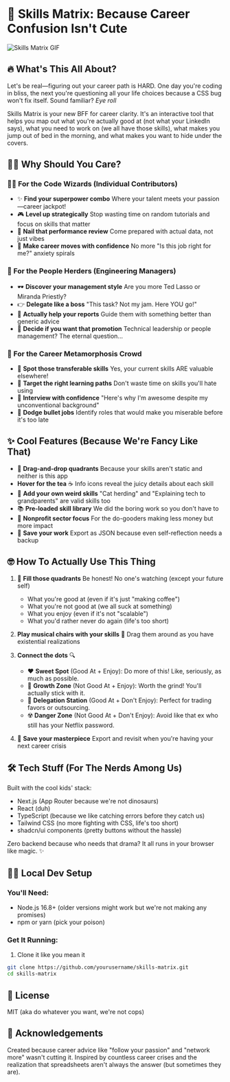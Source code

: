 # 🎯 Skills Matrix: Because Career Confusion Isn't Cute

![Skills Matrix GIF](screenshots/skills-matrix-screenshot.png)

## 🔥 What's This All About?

Let's be real—figuring out your career path is HARD. One day you're coding in bliss, the next you're questioning all your life choices because a CSS bug won't fix itself. Sound familiar? *Eye roll*

Skills Matrix is your new BFF for career clarity. It's an interactive tool that helps you map out what you're actually good at (not what your LinkedIn says), what you need to work on (we all have those skills), what makes you jump out of bed in the morning, and what makes you want to hide under the covers.

## 💁‍♀️ Why Should You Care?

### 🧑‍💻 For the Code Wizards (Individual Contributors)

- ✨ **Find your superpower combo** Where your talent meets your passion—career jackpot!
- 🎮 **Level up strategically** Stop wasting time on random tutorials and focus on skills that matter
- 💯 **Nail that performance review** Come prepared with actual data, not just vibes
- 🚀 **Make career moves with confidence** No more "Is this job right for me?" anxiety spirals

### 👑 For the People Herders (Engineering Managers)

- 🕶️ **Discover your management style** Are you more Ted Lasso or Miranda Priestly?
- 👉 **Delegate like a boss** "This task? Not my jam. Here YOU go!"
- 🌱 **Actually help your reports** Guide them with something better than generic advice
- 🤔 **Decide if you want that promotion** Technical leadership or people management? The eternal question...

### 🦋 For the Career Metamorphosis Crowd

- 🔄 **Spot those transferable skills** Yes, your current skills ARE valuable elsewhere!
- 🎯 **Target the right learning paths** Don't waste time on skills you'll hate using
- 💪 **Interview with confidence** "Here's why I'm awesome despite my unconventional background"
- 🚩 **Dodge bullet jobs** Identify roles that would make you miserable before it's too late

## ✨ Cool Features (Because We're Fancy Like That)

- 🧩 **Drag-and-drop quadrants** Because your skills aren't static and neither is this app
- **Hover for the tea** ☕ Info icons reveal the juicy details about each skill
- 🦄 **Add your own weird skills** "Cat herding" and "Explaining tech to grandparents" are valid skills too
- 📚 **Pre-loaded skill library** We did the boring work so you don't have to
- 💖 **Nonprofit sector focus** For the do-gooders making less money but more impact
- 💾 **Save your work** Export as JSON because even self-reflection needs a backup

## 🤓 How To Actually Use This Thing

1. 📝 **Fill those quadrants** Be honest! No one's watching (except your future self)

   - What you're good at (even if it's just "making coffee")
   - What you're not good at (we all suck at something)
   - What you enjoy (even if it's not "scalable")
   - What you'd rather never do again (life's too short)
2. **Play musical chairs with your skills** 🎵 Drag them around as you have existential realizations
3. **Connect the dots** 🔍

   - ❤️ **Sweet Spot** (Good At + Enjoy): Do more of this! Like, seriously, as much as possible.
   - 🌱 **Growth Zone** (Not Good At + Enjoy): Worth the grind! You'll actually stick with it.
   - 👋 **Delegation Station** (Good At + Don't Enjoy): Perfect for trading favors or outsourcing.
   - ☢️ **Danger Zone** (Not Good At + Don't Enjoy): Avoid like that ex who still has your Netflix password.
4. 💾 **Save your masterpiece** Export and revisit when you're having your next career crisis

## 🛠️ Tech Stuff (For The Nerds Among Us)

Built with the cool kids' stack:

- Next.js (App Router because we're not dinosaurs)
- React (duh)
- TypeScript (because we like catching errors before they catch us)
- Tailwind CSS (no more fighting with CSS, life's too short)
- shadcn/ui components (pretty buttons without the hassle)

Zero backend because who needs that drama? It all runs in your browser like magic. ✨

## 👩‍💻 Local Dev Setup

### You'll Need:

- Node.js 16.8+ (older versions might work but we're not making any promises)
- npm or yarn (pick your poison)

### Get It Running:

1. Clone it like you mean it

```bash
git clone https://github.com/yourusername/skills-matrix.git
cd skills-matrix
```


## 📜 License

MIT (aka do whatever you want, we're not cops)

## 🙏 Acknowledgements

Created because career advice like "follow your passion" and "network more" wasn't cutting it. Inspired by countless career crises and the realization that spreadsheets aren't always the answer (but sometimes they are).

